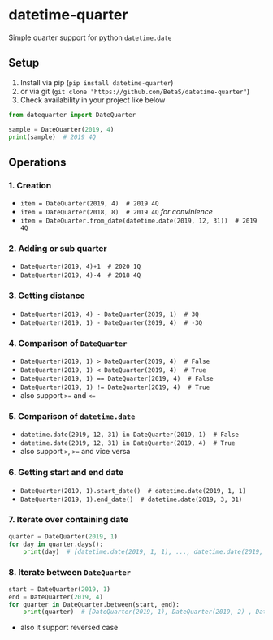 # datetime-quarter
Simple quarter support for python `datetime.date`

## Setup

1. Install via pip (`pip install datetime-quarter`)
2. or via git (`git clone "https://github.com/BetaS/datetime-quarter"`)
3. Check availability in your project like below
```python
from datequarter import DateQuarter

sample = DateQuarter(2019, 4)
print(sample)  # 2019 4Q
```

## Operations

### 1. Creation
- `item = DateQuarter(2019, 4)  # 2019 4Q`
- `item = DateQuarter(2018, 8)  # 2019 4Q` *for convinience*
- `item = DateQuarter.from_date(datetime.date(2019, 12, 31))  # 2019 4Q`

### 2. Adding or sub quarter
- `DateQuarter(2019, 4)+1  # 2020 1Q`
- `DateQuarter(2019, 4)-4  # 2018 4Q`

### 3. Getting distance
- `DateQuarter(2019, 4) - DateQuarter(2019, 1)  # 3Q`
- `DateQuarter(2019, 1) - DateQuarter(2019, 4)  # -3Q`

### 4. Comparison of `DateQuarter`
- `DateQuarter(2019, 1) > DateQuarter(2019, 4)  # False`
- `DateQuarter(2019, 1) < DateQuarter(2019, 4)  # True`
- `DateQuarter(2019, 1) == DateQuarter(2019, 4)  # False`
- `DateQuarter(2019, 1) != DateQuarter(2019, 4)  # True`
- also support `>=` and `<=`

### 5. Comparison of `datetime.date`
- `datetime.date(2019, 12, 31) in DateQuarter(2019, 1)  # False`
- `datetime.date(2019, 12, 31) in DateQuarter(2019, 4)  # True`
- also support `>`, `>=` and vice versa

### 6. Getting start and end date
- `DateQuarter(2019, 1).start_date()  # datetime.date(2019, 1, 1)`
- `DateQuarter(2019, 1).end_date()  # datetime.date(2019, 3, 31)`

### 7. Iterate over containing date
```python
quarter = DateQuarter(2019, 1)
for day in quarter.days():
    print(day)  # [datetime.date(2019, 1, 1), ..., datetime.date(2019, 3, 31)]
```

### 8. Iterate between `DateQuarter`
```python
start = DateQuarter(2019, 1)
end = DateQuarter(2019, 4)
for quarter in DateQuarter.between(start, end):
    print(quarter)  # [DateQuarter(2019, 1), DateQuarter(2019, 2) , DateQuarter(2019,3)]
```
- also it support reversed case